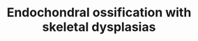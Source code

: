 ---
annotations:
- id: CL:0000092
  parent: animal cell
  type: Cell Type Ontology
  value: osteoclast
- id: PW:0000004
  parent: regulatory pathway
  type: Pathway Ontology
  value: regulatory pathway
- id: CL:0000093
  type: Cell Type Ontology
  value: obsolete osteochondroclast
- id: CL:0000138
  parent: animal cell
  type: Cell Type Ontology
  value: chondrocyte
authors:
- Rlee
- Eweitz
citedin:
- link: PMC9222608
description: Taken from existing [[Pathway:WP474|Endochondral Ossification pathway]].  Added
  diseases linked with a dotted arrow to GeneProduct nodes, dotted arrow indicates
  what diseases are caused by mutation in the respective genes.
last-edited: 2021-05-22
organisms:
- Homo sapiens
redirect_from:
- /index.php/Pathway:WP4808
- /instance/WP4808
- /instance/WP4808_rr117708
revision: r117708
schema-jsonld:
- '@context': https://schema.org/
  '@id': https://wikipathways.github.io/pathways/WP4808.html
  '@type': Dataset
  creator:
    '@type': Organization
    name: WikiPathways
  description: Taken from existing [[Pathway:WP474|Endochondral Ossification pathway]].  Added
    diseases linked with a dotted arrow to GeneProduct nodes, dotted arrow indicates
    what diseases are caused by mutation in the respective genes.
  keywords:
  - ADAMTS1
  - ADAMTS4
  - ADAMTS5
  - AKP2
  - AKT
  - Adseverin
  - Aggrecan
  - BMP6
  - BMP7
  - BMPR1A
  - Bapx1
  - C4ST1
  - CAB39
  - CALM1
  - CDKN1C
  - COL10A1
  - COL2A1
  - Carminerin
  - Cathepsin L2
  - DDR2
  - FGF18
  - FGF2
  - FGFR1
  - FGFR3
  - FrzB-1
  - GH receptor
  - GLI3
  - Growth hormone
  - HDAC4
  - HMGCS1
  - IGF1
  - IGF1R
  - IGF2
  - IHH
  - KIF3A
  - MEF2C
  - MGP
  - MMP13
  - MMP9
  - NPP1
  - Osteopontin
  - Oxygen
  - PKA
  - PLAT
  - PLAU
  - PTCH
  - PTCH1
  - PTH
  - PTHR1
  - PTHrP
  - RUNX2
  - RUNX3
  - SERPINH1
  - SLC38A2
  - SOX5
  - SOX6
  - STAT1
  - STAT5
  - Sox9
  - TG737
  - TGFB1
  - TGFB2
  - TGFBI
  - THRA
  - TIMP3
  - TNAP
  - Thyroid hormone
  - Triiodothyronine
  - VEGFA
  - cAMP
  license: CC0
  name: Endochondral ossification with skeletal dysplasias
seo: CreativeWork
title: Endochondral ossification with skeletal dysplasias
wpid: WP4808
---